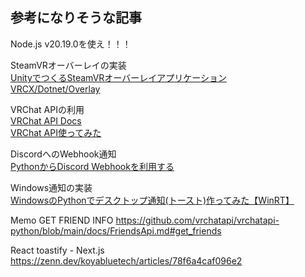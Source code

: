 ## 参考になりそうな記事

Node.js v20.19.0を使え！！！

SteamVRオーバーレイの実装  
[UnityでつくるSteamVRオーバーレイアプリケーション](https://zenn.dev/kurohuku/books/a082c5728cc1f6/viewer/introduction)  
[VRCX/Dotnet/Overlay](https://github.com/vrcx-team/VRCX/tree/59d3ead781c0aa548d4bedd7343b4a204dfd0eb5/Dotnet/Overlay)

VRChat APIの利用  
[VRChat API Docs](https://vrchatapi.github.io/)  
[VRChat API使ってみた](https://qiita.com/Bulgent/items/a4fc7f901b8f3cec7423)  

DiscordへのWebhook通知  
[PythonからDiscord Webhookを利用する](https://zenn.dev/karaage0703/articles/926f18ba04e093)  

Windows通知の実装  
[WindowsのPythonでデスクトップ通知(トースト)作ってみた【WinRT】](https://qiita.com/relu/items/51e89f2346b5fd7ed49d)

Memo GET FRIEND INFO
https://github.com/vrchatapi/vrchatapi-python/blob/main/docs/FriendsApi.md#get_friends

React toastify - Next.js
https://zenn.dev/koyabluetech/articles/78f6a4caf096e2